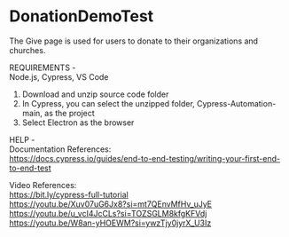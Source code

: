 # DonationDemoTest

The Give page is used for users to donate to their organizations and churches.

REQUIREMENTS - \
Node.js, 
Cypress, 
VS Code

1. Download and unzip source code folder
2. In Cypress, you can select the unzipped folder, Cypress-Automation-main, as the project
3. Select Electron as the browser

HELP -  \
Documentation References:\
https://docs.cypress.io/guides/end-to-end-testing/writing-your-first-end-to-end-test

Video References:\
https://bit.ly/cypress-full-tutorial \
https://youtu.be/Xuv07uG6Jx8?si=mt7QEnvMfHv_uJyE \
https://youtu.be/u_vcI4JcCLs?si=TOZSGLM8kfgKFVdj \
https://youtu.be/W8an-yHOEWM?si=ywzTjy0jyrX_U3Iz
